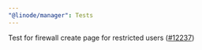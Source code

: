 ```yaml
---
"@linode/manager": Tests
---
```


Test for firewall create page for restricted users ([#12237](https://github.com/linode/manager/pull/12237))
